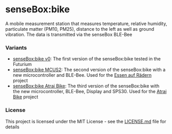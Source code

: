 # senseBox:bike

A mobile measurement station that measures temperature, relative humidity, particulate matter (PM10, PM25), distance to the left as well as ground vibration. The data is transmitted via the senseBox BLE-Bee

### Variants

- [senseBox:bike v0](senseBox-bike-v0): The first version of the senseBox:bike tested in the Futurium
- [senseBox:bike MCUS2](senseBox-bike-mcus2): The second version of the senseBox:bike with a new microcontroller and BLE-Bee. Used for the [Essen auf Rädern](https://essen.aufraedern.org/) project
- [senseBox:bike Atrai Bike](senseBox-bike-atrai): The third version of the senseBox:bike with the new microcontroller, BLE-Bee, Display and SPS30. Used for the [Atrai Bike](https://atrai.bike/) project

### License

This project is licensed under the MIT License - see the [LICENSE.md](LICENSE.md) file for details
